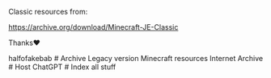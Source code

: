 Classic resources from:

https://archive.org/download/Minecraft-JE-Classic


Thanks❤️

halfofakebab  # Archive Legacy version Minecraft resources
Internet Archive  # Host
ChatGPT  # Index all stuff
